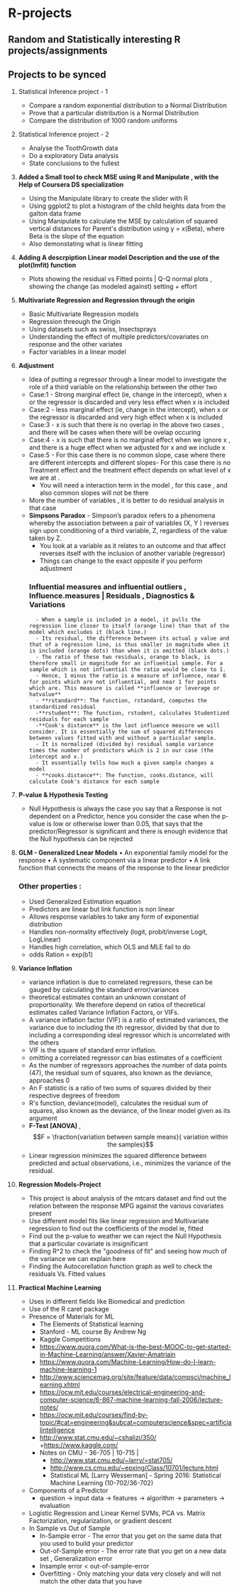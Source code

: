 # R-projects
## Random and Statistically interesting R projects/assignments

## Projects to be synced 

1. Statistical Inference project - 1
	+ Compare a random exponential distribution to a Normal Distribution
	+ Prove that a particular distribution is a Normal Distribution 
	+ Compare the distribution of 1000 random uniforms


2. Statistical Inference project - 2
	+ Analyse the ToothGrowth data 
	+ Do a 	exploratory Data analysis
	+ State conclusions to the fullest
	
3. **Added a Small tool to check MSE using R and Manipulate , with the Help of Coursera DS specialization**
	+ Using the Manipulate library to create the slider with R
	+ Using ggplot2 to plot a histogram of the child heights data from the galton data frame
	+ Using Manipulate to calculate the MSE by calculation of  squared vertical distances for Parent's distribution using y = x(Beta), where Beta is the slope of the equation
	+ Also demonstating what is linear fitting
	
4. **Adding A descrpiption Linear model Description and the use of the plot(lmfit) function**
	+ Plots showing the residual vs Fitted points | Q-Q normal plots , showing the change (as modeled against) setting + effort
	
5. **Multivariate Regression and Regression through the origin**
	+ Basic Multivariate Regression models
	+ Regression threough the Origin 
	+ Using datasets such as swiss, Insectsprays 
	+ Understanding the effect of multiple predictors/covariates on response and the other variates 
	+ Factor variables in a linear model

6. **Adjustment**
	+ Idea of putting a regressor through a linear model to investigate the role of a third variable on the relationship between the other two
	+ Case:1 - Strong marginal effect (ie, change in the intercept), when x or the regressor is discarded  and very less effect when x is included 
	+ Case:2 - less marginal effect (ie, change in the intercept), when x or the regressor is discarded  and very high effect when x is included 
	+ Case:3 - x is such that there is no overlap in the above two cases , and there will be cases when there will be ovelap occuring
	+ Case:4 - x is such that there is no marginal effect when we ignore x  , and there is a huge effect when we adjusted for x and we include x
	+ Case:5 - For this case there is no common slope, case where there are different intercepts and different slopes- For this case there is no Treatment effect and the treatment effect depends on what level of x we are at .
		- You will need a interaction term in the model , for this case , and also common slopes will not be there
	+ More the number of variables , it is better to do residual analysis in that case 	
	+ **Simpsons Paradox** - Simpson’s paradox refers to a phenomena whereby the association between a pair of variables
		(X, Y ) reverses sign upon conditioning of a third variable, Z, regardless of the value taken
		by Z. 
		- You look at a variable as it relates to an outcome and that affect reverses itself with the inclusion of another variable (regressor)
		- Things can change to the exact opposite if you perform adjustment
		### Influential measures and influential outliers , Influence.measures | Residuals , Diagnostics & Variations
			- When a sample is included in a model, it pulls the regression line closer to itself (orange line) than that of the model which excludes it (black line.) 
			- Its residual, the difference between its actual y value and that of a regression line, is thus smaller in magnitude when it is included (orange dots) than when it is omitted (black dots.) 
			- The ratio of these two residuals, orange to black, is therefore small in magnitude for an influential sample. For a sample which is not influential the ratio would be close to 1. 
			- Hence, 1 minus the ratio is a measure of influence, near 0 for points which are not influential, and near 1 for points which are. This measure is called **influence or leverage or hatvalue**
			- **rstandard**: The function, rstandard, computes the standardized residual
			-**rstudent**: The function, rstudent, calculates Studentized residuals for each sample
			-**Cook's distance** is the last influence measure we will consider. It is essentially the sum of squared differences between values fitted with and without a particular sample. 
			- It is normalized (divided by) residual sample variance times the number of predictors which is 2 in our case (the intercept and x.)
			- It essentially tells how much a given sample changes a model
			- **cooks.distance**: The function, cooks.distance, will calculate Cook's distance for each sample
7. **P-value & Hypothesis Testing**
	+ Null Hypothesis is always the case you say that a Response is not dependent on a Predictor, hence you consider the case when the p-value is low or otherwise lower than 0.05, that says that the predictor/Regressor is significant and there is enough evidence that the Null hypothesis can be rejected

8. **GLM - Generalized Lnear Models**
	• An exponential family model for the response 
	• A systematic component via a linear predictor
	• A link function that connects the means of the response to the linear predictor

	### Other properties : 
	- Used Generalized Estimation equation 
	- Predictors are linear but link function is non linear
	- Allows response variables to take any form of exponential distribution
	- Handles non-normality effectively (logit, probit/inverse Logit, LogLinear)
	- Handles high correlation, which OLS and MLE fail to do
	- odds Ration = exp(b1)

9. **Variance Inflation**
	- variance inflation is due to correlated regressors, these can be gauged by calculating the standard error/variances
	-  theoretical estimates contain an unknown constant of proportionality. We therefore depend on ratios of theoretical estimates called Variance Inflation Factors, or VIFs.
	-	A variance inflation factor (VIF) is a ratio of estimated variances, 
		the variance due to including the ith regressor, divided by that due to including a corresponding ideal regressor which is uncorrelated with the others	
	- VIF is the square of standard error inflation.
	- omitting a correlated regressor can bias estimates of a coefficient
	- As the number of regressors approaches the number of data points (47), the residual sum of squares, also known as the deviance, approaches 0
	- An F statistic is a ratio of two sums of squares divided by their respective degrees of freedom
	- R's function, deviance(model), calculates the residual sum of squares, also known as the deviance, of the linear model given as its argument
	- **F-Test [ANOVA]** , $$F = \fraction{variation between sample means}{ variation within the samples}$$
	- Linear regression minimizes the squared difference between predicted and actual observations, i.e., minimizes the variance of the residual.
		
10. **Regression Models-Project**
	- This project is about analysis of the mtcars dataset and find out the relation between the response MPG against the various covariates present 
	- Use different model fits like linear regression and Multivariate regression to find out the coefficients of the model ie, fitted
	- Find out the p-value to weather we can reject the Null Hypothesis that a particular covariate is insignificant
	- Finding R^2 to check the "goodness of fit" and seeing how much of the variance we can explain here
	- Finding the Autocorellation function graph as well to check the residuals Vs. Fitted values
	
11. **Practical Machine Learning**
	- Uses in different fields like Biomedical and prediction 
	- Use of the R caret package
	- Presence of Materials for ML 
		+ The Elements of Statistical learning
		+ Stanford - ML course By Andrew Ng
		+ Kaggle Competitions
		+ https://www.quora.com/What-is-the-best-MOOC-to-get-started-in-Machine-Learning/answer/Xavier-Amatriain
		+ https://www.quora.com/Machine-Learning/How-do-I-learn-machine-learning-1
		+ http://www.sciencemag.org/site/feature/data/compsci/machine_learning.xhtml
		+ https://ocw.mit.edu/courses/electrical-engineering-and-computer-science/6-867-machine-learning-fall-2006/lecture-notes/
		+ https://ocw.mit.edu/courses/find-by-topic/#cat=engineering&subcat=computerscience&spec=artificialintelligence
		+ http://www.stat.cmu.edu/~cshalizi/350/
		+https://www.kaggle.com/
		+ Notes on CMU - 36-705 | 10-715 | 
			- http://www.stat.cmu.edu/~larry/=stat705/
			- http://www.cs.cmu.edu/~epxing/Class/10701/lecture.html
			- Statistical ML [Larry Wesserman] - Spring 2016: Statistical Machine Learning (10-702/36-702)
	- Components of a Predictor
		+ question -> input data -> features -> algorithm -> parameters -> evaluation
	- Logistic Regression and Linear Kernel SVMs, PCA vs. Matrix Factorization, regularization, or gradient descent
	- In Sample vs Out of Sample
		+ In-Sample error - The error that you get on the same data that you used to build your predictor
		+ Out-of-Sample error - The error rate that you get on a new data set , Generalization error
		+ Insample error < out-of-sample-error
		+ Overfitting - Only matching your data very closely and will not match the other data that you have 
	